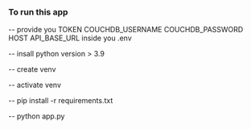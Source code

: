 ### To run this app

-- provide you TOKEN COUCHDB_USERNAME COUCHDB_PASSWORD HOST API_BASE_URL inside you .env

-- insall python version > 3.9

-- create venv

-- activate venv

-- pip install -r requirements.txt

-- python app.py
